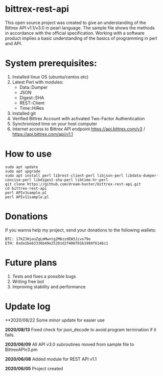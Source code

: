 # bittrex-rest-api

This open source project was created to give an understanding of the Bittrex API v1.1/v3.0 in pearl language.
The sample file shows the methods in accordance with the official specification.
Working with a software product implies a basic understanding of the basics of programming in perl and API.

# System prerequisites:

 1. Installed linux OS (ubuntu/centos etc)
 2. Latest Perl with modules:
    - Data::Dumper
    - JSON
    - Digest::SHA
    - REST::Client
    - Time::HiRes
 3. Installed git
 4. Verified Bittrex Account with activated Two-Factor Authentication
 5. Synchronized time on your host computer
 6. Internet access to Bittrex API endpoint https://api.bittrex.com/v3 / https://api.bittrex.com/api/v1.1

# How to use

```
sudo apt update
sudo apt upgrade
sudo apt install perl librest-client-perl libjson-perl libdata-dumper-concise-perl libdigest-sha-perl libtime-hr-perl
git clone https://github.com/dream-hunter/bittrex-rest-api.git
cd bittrex-rest-api
perl APIv3sample.pl
perl APIv11sample.pl
```
# Donations

If you wanna help my project, send your donations to the following wallets:

```
BTC: 17kZJHjouZqLmMwntg2M6zzdEW3Jivx79o
ETH: 0xda1be63336b49e25201d2f406f01b1989f6146c1
```
# Future plans
 1. Tests and fixes a possible bugs
 2. Writing free bot
 3. Improving stability and performance

# Update log

**2020/08/22
 Some minor update for easier use

**2020/08/13**
 Fixed check for json_decode to avoid program termination if it fails.

**2020/06/09**
 All API v3.0 subroutines moved from sample file to BittrexAPIv3.pm

**2020/06/08**
 Added module for REST API v1.1

**2020/06/05**
 Project created